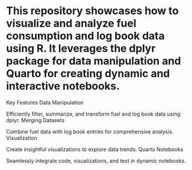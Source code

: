 # This repository showcases how to visualize and analyze fuel consumption and log book data using R. It leverages the dplyr package for data manipulation and Quarto for creating dynamic and interactive notebooks.

Key Features
Data Manipulation

Efficiently filter, summarize, and transform fuel and log book data using dplyr.
Merging Datasets

Combine fuel data with log book entries for comprehensive analysis.
Visualization

Create insightful visualizations to explore data trends.
Quarto Notebooks

Seamlessly integrate code, visualizations, and text in dynamic notebooks.

